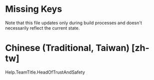 # Missing Keys
Note that this file updates only during build processes and doesn't necessarily reflect the current state.

# Chinese (Traditional, Taiwan) [zh-tw]
Help.TeamTitle.HeadOfTrustAndSafety  

